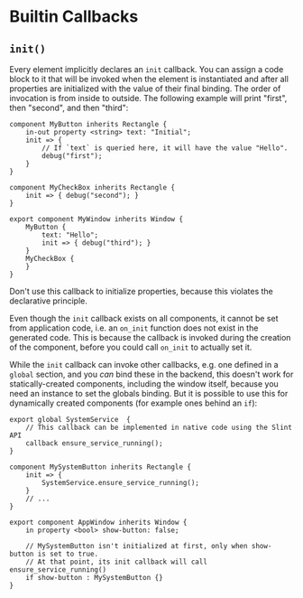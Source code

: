 <!-- Copyright © SixtyFPS GmbH <info@slint.dev> ; SPDX-License-Identifier: MIT -->
# Builtin Callbacks

## `init()`

Every element implicitly declares an `init` callback. You can assign a code block to it that will be invoked when the
element is instantiated and after all properties are initialized with the value of their final binding. The order of
invocation is from inside to outside. The following example will print "first", then "second", and then "third":

```slint,no-preview
component MyButton inherits Rectangle {
    in-out property <string> text: "Initial";
    init => {
        // If `text` is queried here, it will have the value "Hello".
        debug("first");
    }
}

component MyCheckBox inherits Rectangle {
    init => { debug("second"); }
}

export component MyWindow inherits Window {
    MyButton {
        text: "Hello";
        init => { debug("third"); }
    }
    MyCheckBox {
    }
}
```

Don't use this callback to initialize properties, because this violates the declarative principle.

Even though the `init` callback exists on all components, it cannot be set from application code,
i.e. an `on_init` function does not exist in the generated code. This is because the callback is invoked during the creation of the component, before you could call `on_init` to actually set it.

While the `init` callback can invoke other callbacks, e.g. one defined in a `global` section, and
you _can_ bind these in the backend, this doesn't work for statically-created components, including
the window itself, because you need an instance to set the globals binding. But it is possible
to use this for dynamically created components (for example ones behind an `if`):

```slint,no-preview
export global SystemService  {
    // This callback can be implemented in native code using the Slint API
    callback ensure_service_running();
}

component MySystemButton inherits Rectangle {
    init => {
        SystemService.ensure_service_running();
    }
    // ...
}

export component AppWindow inherits Window {
    in property <bool> show-button: false;

    // MySystemButton isn't initialized at first, only when show-button is set to true.
    // At that point, its init callback will call ensure_service_running()
    if show-button : MySystemButton {}
}
```

